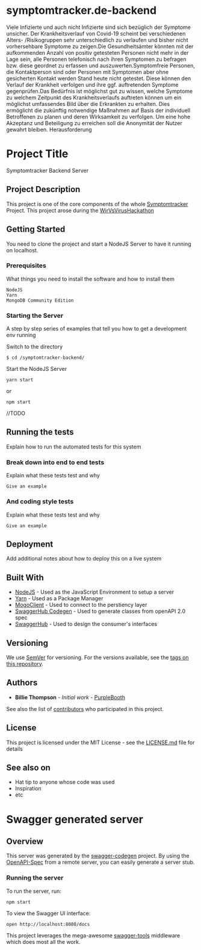 # symptomtracker.de-backend
Viele Infizierte und auch nicht Infizierte sind sich bezüglich der Symptome unsicher. Der Krankheitsverlauf von Covid-19 scheint bei verschiedenen Alters- /Risikogruppen sehr unterschiedlich zu verlaufen und bisher nicht vorhersehbare Symptome zu zeigen.Die Gesundheitsämter könnten mit der aufkommenden Anzahl von positiv getesteten Personen nicht mehr in der Lage sein, alle Personen telefonisch nach ihren Symptomen zu befragen bzw. diese geordnet zu erfassen und auszuwerten.Symptomfreie Personen, die Kontaktperson sind oder Personen mit Symptomen aber ohne gesicherten Kontakt werden Stand heute nicht getestet. Diese können den Verlauf der Krankheit verfolgen und ihre ggf. auftretenden Symptome gegenprüfen.Das Bedürfnis ist möglichst gut zu wissen, welche Symptome zu welchem Zeitpunkt des Krankheitsverlaufs auftreten können um ein möglichst umfassendes Bild über die Erkrankten zu erhalten. Dies ermöglicht die zukünftig notwendige Maßnahmen auf Basis der individuell Betroffenen zu planen und deren Wirksamkeit zu verfolgen. Um eine hohe Akzeptanz und Beteiligung zu erreichen soll die Anonymität der Nutzer gewahrt bleiben. Herausforderung

# Project Title

Symptomtracker Backend Server

## Project Description
This project is one of the core components of the whole [Symptomtracker](https://devpost.com/software/symptomtracker-62xhkp) Project. This project arose during the [WirVsVirusHackathon](https://www.bundesregierung.de/breg-de/themen/coronavirus/wir-vs-virus-1731968)

## Getting Started

You need to clone the project and start a NodeJS Server to have it running on localhost.

### Prerequisites

What things you need to install the software and how to install them

```
NodeJS
Yarn
MongoDB Community Edition
```

### Starting the Server

A step by step series of examples that tell you how to get a development env running


Switch to the directory

```
$ cd /symptomtracker-backend/
```
Start the NodeJS Server

```
yarn start
```

or

```
npm start
```

//TODO

## Running the tests

Explain how to run the automated tests for this system

### Break down into end to end tests

Explain what these tests test and why

```
Give an example
```

### And coding style tests

Explain what these tests test and why

```
Give an example
```

## Deployment

Add additional notes about how to deploy this on a live system

## Built With

* [NodeJS](http://www.dropwizard.io/1.0.2/docs/) - Used as the JavaScript Environment to setup a server
* [Yarn](https://yarnpkg.com/) - Used as a Package Manager
* [MogoClient](https://rometools.github.io/rome/) - Used to connect to the perstiency layer
* [SwaggerHub Codegen](https://swagger.io/tools/swaggerhub/) - Used to generate classes from openAPI 2.0 spec
* [SwaggerHub](https://swagger.io/tools/swaggerhub/) - Used to design the consumer's interfaces


## Versioning

We use [SemVer](http://semver.org/) for versioning. For the versions available, see the [tags on this repository](https://github.com/symptomtracker/backend/tags). 

## Authors

* **Billie Thompson** - *Initial work* - [PurpleBooth](https://github.com/PurpleBooth)

See also the list of [contributors](https://github.com/symptomtracker/backend/contributors) who participated in this project.

## License

This project is licensed under the MIT License - see the [LICENSE.md](LICENSE.md) file for details

## See also on

* Hat tip to anyone whose code was used
* Inspiration
* etc

# Swagger generated server

## Overview
This server was generated by the [swagger-codegen](https://github.com/swagger-api/swagger-codegen) project.  By using the [OpenAPI-Spec](https://github.com/OAI/OpenAPI-Specification) from a remote server, you can easily generate a server stub.

### Running the server
To run the server, run:

```
npm start
```

To view the Swagger UI interface:

```
open http://localhost:8080/docs
```

This project leverages the mega-awesome [swagger-tools](https://github.com/apigee-127/swagger-tools) middleware which does most all the work.
